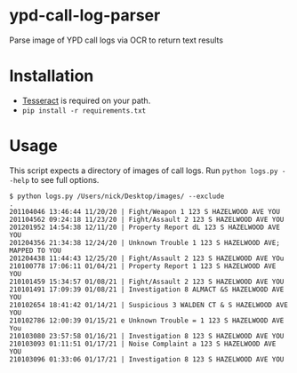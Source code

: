 # ypd-call-log-parser
Parse image of YPD call logs via OCR to return text results

# Installation

- [Tesseract](https://github.com/tesseract-ocr/tesseract) is required on your path.
- `pip install -r requirements.txt`

# Usage
This script expects a directory of images of call logs. Run `python logs.py --help` to see full options.

```
$ python logs.py /Users/nick/Desktop/images/ --exclude
.
201104046 13:46:44 11/20/20 | Fight/Weapon 1 123 S HAZELWOOD AVE YOU
201104562 09:24:18 11/23/20 | Fight/Assault 2 123 S HAZELWOOD AVE YOU
201201952 14:54:38 12/11/20 | Property Report dL 123 S HAZELWOOD AVE YOU
201204356 21:34:38 12/24/20 | Unknown Trouble 1 123 S HAZELWOOD AVE; MAPPED TO YOU
201204438 11:44:43 12/25/20 | Fight/Assault 2 123 S HAZELWOOD AVE YOu
210100778 17:06:11 01/04/21 | Property Report 1 123 S HAZELWOOD AVE YOU
210101459 15:34:57 01/08/21 | Fight/Assault 2 123 S HAZELWOOD AVE YOU
210101491 17:09:39 01/08/21 | Investigation 8 ALMACT &S HAZELWOOD AVE YOU
210102654 18:41:42 01/14/21 | Suspicious 3 WALDEN CT & S HAZELWOOD AVE YOU
210102786 12:00:39 01/15/21 e Unknown Trouble = 1 123 S HAZELWOOD AVE You
210103080 23:57:58 01/16/21 | Investigation 8 123 S HAZELWOOD AVE YOU
210103093 01:11:51 01/17/21 | Noise Complaint a 123 S HAZELWOOD AVE YOU
210103096 01:33:06 01/17/21 | Investigation 8 123 S HAZELWOOD AVE YOU
```
